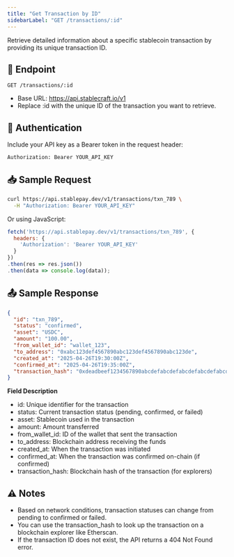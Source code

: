 ```yaml
---
title: "Get Transaction by ID"
sidebarLabel: "GET /transactions/:id"
---
```

Retrieve detailed information about a specific stablecoin transaction by providing its unique transaction ID.

## 📄 Endpoint

```http
GET /transactions/:id
```

- Base URL: https://api.stablecraft.io/v1
- Replace :id with the unique ID of the transaction you want to retrieve.

## 🔐 Authentication

Include your API key as a Bearer token in the request header:

```http
Authorization: Bearer YOUR_API_KEY
```

## 📥 Sample Request

```bash
curl https://api.stablepay.dev/v1/transactions/txn_789 \
  -H "Authorization: Bearer YOUR_API_KEY"
```

Or using JavaScript:

```Javascript
fetch('https://api.stablepay.dev/v1/transactions/txn_789', {
  headers: {
    'Authorization': 'Bearer YOUR_API_KEY'
  }
})
.then(res => res.json())
.then(data => console.log(data));
```

## 📤 Sample Response

```json
{
  "id": "txn_789",
  "status": "confirmed",
  "asset": "USDC",
  "amount": "100.00",
  "from_wallet_id": "wallet_123",
  "to_address": "0xabc123def4567890abc123def4567890abc123de",
  "created_at": "2025-04-26T19:30:00Z",
  "confirmed_at": "2025-04-26T19:35:00Z",
  "transaction_hash": "0xdeadbeef1234567890abcdefabcdefabcdefabcdefabcdefabcdefabcdefabcdef"
}
```

**Field                       Description**

- id:                          Unique identifier for the transaction
- status:                   Current transaction status (pending, confirmed, or failed)
- asset:                    Stablecoin used in the transaction
- amount:                 Amount transferred
- from_wallet_id:     ID of the wallet that sent the transaction
- to_address:           Blockchain address receiving the funds
- created_at:            When the transaction was initiated
- confirmed_at:        When the transaction was confirmed on-chain (if confirmed)
- transaction_hash:  Blockchain hash of the transaction (for explorers)

## ⚠️ Notes

- Based on network conditions, transaction statuses can change from pending to confirmed or failed.
- You can use the transaction_hash to look up the transaction on a blockchain explorer like Etherscan.
- If the transaction ID does not exist, the API returns a 404 Not Found error.